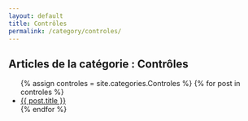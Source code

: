 ```yaml
---
layout: default
title: Contrôles
permalink: /category/controles/
---
```


<h2>Articles de la catégorie : Contrôles</h2>

<ul>
  {% assign controles = site.categories.Controles %}
  {% for post in controles %}
    <li>
      <a href="{{ site.baseurl }}{{ post.url }}">{{ post.title }}</a>
    </li>
  {% endfor %}
</ul>
